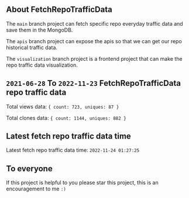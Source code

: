 ## About FetchRepoTrafficData

The `main` branch project can fetch specific repo everyday traffic data and save them in the MongoDB.

The `apis` branch project can expose the apis so that we can get our repo historical traffic data.

The `visualization` branch project is a frontend project that can make the repo traffic data visualization.

## `2021-06-28` To `2022-11-23` FetchRepoTrafficData repo traffic data

Total views data: `{ count: 723, uniques: 87 }`

Total clones data: `{ count: 1144, uniques: 882 }`

## Latest fetch repo traffic data time

Latest fetch repo traffic data time: `2022-11-24 01:27:25`

## To everyone

If this project is helpful to you please star this project, this is an encouragement to me `:)`



